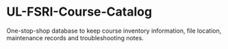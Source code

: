 # UL-FSRI-Course-Catalog
One-stop-shop database to keep course inventory information, file location, maintenance records and troubleshooting notes.
